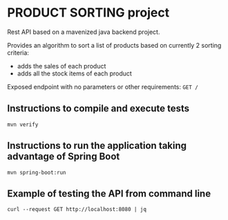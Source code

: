 # __PRODUCT SORTING__  project

Rest API based on a mavenized java backend project.

Provides an algorithm to sort a list of products based on currently 2 sorting criteria:
- adds the sales of each product
- adds all the stock items of each product

Exposed endpoint with no parameters or other requirements: `GET /`

## Instructions to compile and execute tests
```
mvn verify
```

## Instructions to run the application taking advantage of Spring Boot
```
mvn spring-boot:run
```

## Example of testing the API from command line
```
curl --request GET http://localhost:8080 | jq
```
